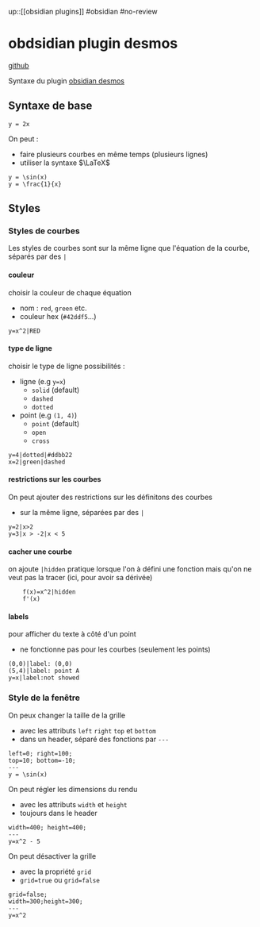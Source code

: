 up::[[obsidian plugins]]
#obsidian #no-review 
# obdsidian plugin desmos
[github](https://github.com/Nigecat/obsidian-desmos)

Syntaxe du plugin [obsidian desmos](https://github.com/Nigecat/obsidian-desmos#offline-usage)

## Syntaxe de base
```desmos-graph
y = 2x
```

On peut :
 - faire plusieurs courbes en même temps (plusieurs lignes)
 - utiliser la syntaxe $\LaTeX$
```desmos-graph
y = \sin(x)
y = \frac{1}{x}
```


## Styles


### Styles de courbes
Les styles de courbes sont sur la même ligne que l'équation de la courbe, séparés par des `|`

#### couleur
choisir la couleur de chaque équation
 - nom : `red`, `green` etc.
 - couleur hex (`#42ddf5`...)
```desmos-graph
y=x^2|RED
```

#### type de ligne
choisir le type de ligne
possibilités :
 - ligne (e.g `y=x`)
     - `solid` (default)
     - `dashed`
     - `dotted`
 - point (e.g `(1, 4)`)
     - `point` (default)
     - `open`
     - `cross`
```desmos-graph
y=4|dotted|#ddbb22
x=2|green|dashed
```


#### restrictions sur les courbes
On peut ajouter des restrictions sur les définitons des courbes
 - sur la même ligne, séparées par des `|`
```desmos-graph
y=2|x>2
y=3|x > -2|x < 5
```

#### cacher une courbe
on ajoute `|hidden`
pratique lorsque l'on à défini une fonction mais qu'on ne veut pas la tracer (ici, pour avoir sa dérivée)
```desmos-graph
    f(x)=x^2|hidden
    f'(x)
```


#### labels
pour afficher du texte à côté d'un point
 - ne fonctionne pas pour les courbes (seulement les points)
```desmos-graph
(0,0)|label: (0,0)
(5,4)|label: point A
y=x|label:not showed
```


### Style de la fenêtre

On peux changer la taille de la grille
 - avec les attributs `left` `right` `top` et `bottom`
 - dans un header, séparé des fonctions par `---`
```desmos-graph
left=0; right=100;
top=10; bottom=-10;
---
y = \sin(x)
```

On peut régler les dimensions du rendu
 - avec les attributs `width` et `height`
 - toujours dans le header
```desmos-graph
width=400; height=400;
---
y=x^2 - 5
```

On peut désactiver la grille
 - avec la propriété `grid`
 - `grid=true` ou `grid=false`
```desmos-graph
grid=false;
width=300;height=300;
---
y=x^2
```



